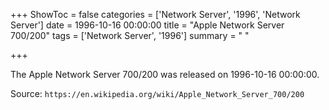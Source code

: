 +++
ShowToc = false
categories = ['Network Server', '1996', 'Network Server']
date = 1996-10-16 00:00:00
title = "Apple Network Server 700/200"
tags = ['Network Server', '1996']
summary = " "

+++

The Apple Network Server 700/200 was released on 1996-10-16 00:00:00.

Source: `https://en.wikipedia.org/wiki/Apple_Network_Server_700/200`


